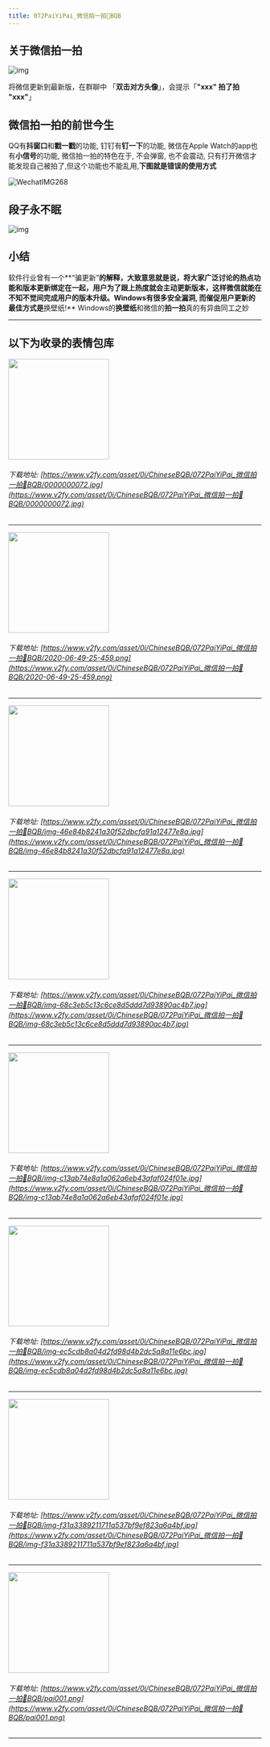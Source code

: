 ```yaml
---
title: 072PaiYiPai_微信拍一拍👋BQB
---
```




## 关于微信拍一拍

![img](https://www.v2fy.com/asset/0i/ChineseBQB/chinesebqb-md/072PaiYiPai_%E5%BE%AE%E4%BF%A1%E6%8B%8D%E4%B8%80%E6%8B%8D%F0%9F%91%8BBQB.assets/pai001.jpg)



将微信更新到最新版，在群聊中 「**双击对方头像**」，会提示「**"xxx" 拍了拍 "xxx"**」



## 微信拍一拍的前世今生

QQ有**抖窗口**和**戳一戳**的功能,  钉钉有**钉一下**的功能, 微信在Apple Watch的app也有**小信号**的功能, 微信拍一拍的特色在于, 不会弹窗, 也不会震动, 只有打开微信才能发现自己被拍了,但这个功能也不能乱用,**下图就是错误的使用方式**

![WechatIMG268](https://www.v2fy.com/asset/0i/ChineseBQB/chinesebqb-md/072PaiYiPai_%E5%BE%AE%E4%BF%A1%E6%8B%8D%E4%B8%80%E6%8B%8D%F0%9F%91%8BBQB.assets/WechatIMG268.jpeg)


## 段子永不眠

![img](https://www.v2fy.com/asset/0i/ChineseBQB/chinesebqb-md/072PaiYiPai_%E5%BE%AE%E4%BF%A1%E6%8B%8D%E4%B8%80%E6%8B%8D%F0%9F%91%8BBQB.assets/v2-5b208bf4bad171a103089cef3f2f9027_720w.jpg)



## 小结

软件行业曾有一个**“骗更新”**的解释，大致意思就是说，将大家广泛讨论的热点功能和版本更新绑定在一起，用户为了跟上热度就会主动更新版本，这样微信就能在不知不觉间完成用户的版本升级。Windows有很多安全漏洞, 而催促用户更新的最佳方式是**换壁纸!**  Windows的**换壁纸**和微信的**拍一拍**真的有异曲同工之妙



------
## 以下为收录的表情包库

<!-- more -->

<img height='200px' style='height:200px;'  src='https://www.v2fy.com/asset/0i/ChineseBQB/072PaiYiPai_微信拍一拍👋BQB/0000000072.jpg' data-original='https://www.v2fy.com/asset/0i/ChineseBQB/072PaiYiPai_微信拍一拍👋BQB/0000000072.jpg' /><br/><h6>下载地址: [https://www.v2fy.com/asset/0i/ChineseBQB/072PaiYiPai_微信拍一拍👋BQB/0000000072.jpg](https://www.v2fy.com/asset/0i/ChineseBQB/072PaiYiPai_微信拍一拍👋BQB/0000000072.jpg)</h6><hr/><img height='200px' style='height:200px;'  src='https://www.v2fy.com/asset/0i/ChineseBQB/072PaiYiPai_微信拍一拍👋BQB/2020-06-49-25-459.png' data-original='https://www.v2fy.com/asset/0i/ChineseBQB/072PaiYiPai_微信拍一拍👋BQB/2020-06-49-25-459.png' /><br/><h6>下载地址: [https://www.v2fy.com/asset/0i/ChineseBQB/072PaiYiPai_微信拍一拍👋BQB/2020-06-49-25-459.png](https://www.v2fy.com/asset/0i/ChineseBQB/072PaiYiPai_微信拍一拍👋BQB/2020-06-49-25-459.png)</h6><hr/><img height='200px' style='height:200px;'  src='https://www.v2fy.com/asset/0i/ChineseBQB/072PaiYiPai_微信拍一拍👋BQB/img-46e84b8241a30f52dbcfa91a12477e8a.jpg' data-original='https://www.v2fy.com/asset/0i/ChineseBQB/072PaiYiPai_微信拍一拍👋BQB/img-46e84b8241a30f52dbcfa91a12477e8a.jpg' /><br/><h6>下载地址: [https://www.v2fy.com/asset/0i/ChineseBQB/072PaiYiPai_微信拍一拍👋BQB/img-46e84b8241a30f52dbcfa91a12477e8a.jpg](https://www.v2fy.com/asset/0i/ChineseBQB/072PaiYiPai_微信拍一拍👋BQB/img-46e84b8241a30f52dbcfa91a12477e8a.jpg)</h6><hr/><img height='200px' style='height:200px;'  src='https://www.v2fy.com/asset/0i/ChineseBQB/072PaiYiPai_微信拍一拍👋BQB/img-68c3eb5c13c6ce8d5ddd7d93890ac4b7.jpg' data-original='https://www.v2fy.com/asset/0i/ChineseBQB/072PaiYiPai_微信拍一拍👋BQB/img-68c3eb5c13c6ce8d5ddd7d93890ac4b7.jpg' /><br/><h6>下载地址: [https://www.v2fy.com/asset/0i/ChineseBQB/072PaiYiPai_微信拍一拍👋BQB/img-68c3eb5c13c6ce8d5ddd7d93890ac4b7.jpg](https://www.v2fy.com/asset/0i/ChineseBQB/072PaiYiPai_微信拍一拍👋BQB/img-68c3eb5c13c6ce8d5ddd7d93890ac4b7.jpg)</h6><hr/><img height='200px' style='height:200px;'  src='https://www.v2fy.com/asset/0i/ChineseBQB/072PaiYiPai_微信拍一拍👋BQB/img-c13ab74e8a1a062a6eb43afaf024f01e.jpg' data-original='https://www.v2fy.com/asset/0i/ChineseBQB/072PaiYiPai_微信拍一拍👋BQB/img-c13ab74e8a1a062a6eb43afaf024f01e.jpg' /><br/><h6>下载地址: [https://www.v2fy.com/asset/0i/ChineseBQB/072PaiYiPai_微信拍一拍👋BQB/img-c13ab74e8a1a062a6eb43afaf024f01e.jpg](https://www.v2fy.com/asset/0i/ChineseBQB/072PaiYiPai_微信拍一拍👋BQB/img-c13ab74e8a1a062a6eb43afaf024f01e.jpg)</h6><hr/><img height='200px' style='height:200px;'  src='https://www.v2fy.com/asset/0i/ChineseBQB/072PaiYiPai_微信拍一拍👋BQB/img-ec5cdb8a04d2fd98d4b2dc5a8a11e6bc.jpg' data-original='https://www.v2fy.com/asset/0i/ChineseBQB/072PaiYiPai_微信拍一拍👋BQB/img-ec5cdb8a04d2fd98d4b2dc5a8a11e6bc.jpg' /><br/><h6>下载地址: [https://www.v2fy.com/asset/0i/ChineseBQB/072PaiYiPai_微信拍一拍👋BQB/img-ec5cdb8a04d2fd98d4b2dc5a8a11e6bc.jpg](https://www.v2fy.com/asset/0i/ChineseBQB/072PaiYiPai_微信拍一拍👋BQB/img-ec5cdb8a04d2fd98d4b2dc5a8a11e6bc.jpg)</h6><hr/><img height='200px' style='height:200px;'  src='https://www.v2fy.com/asset/0i/ChineseBQB/072PaiYiPai_微信拍一拍👋BQB/img-f31a3389211711a537bf9ef823a6a4bf.jpg' data-original='https://www.v2fy.com/asset/0i/ChineseBQB/072PaiYiPai_微信拍一拍👋BQB/img-f31a3389211711a537bf9ef823a6a4bf.jpg' /><br/><h6>下载地址: [https://www.v2fy.com/asset/0i/ChineseBQB/072PaiYiPai_微信拍一拍👋BQB/img-f31a3389211711a537bf9ef823a6a4bf.jpg](https://www.v2fy.com/asset/0i/ChineseBQB/072PaiYiPai_微信拍一拍👋BQB/img-f31a3389211711a537bf9ef823a6a4bf.jpg)</h6><hr/><img height='200px' style='height:200px;'  src='https://www.v2fy.com/asset/0i/ChineseBQB/072PaiYiPai_微信拍一拍👋BQB/pai001.png' data-original='https://www.v2fy.com/asset/0i/ChineseBQB/072PaiYiPai_微信拍一拍👋BQB/pai001.png' /><br/><h6>下载地址: [https://www.v2fy.com/asset/0i/ChineseBQB/072PaiYiPai_微信拍一拍👋BQB/pai001.png](https://www.v2fy.com/asset/0i/ChineseBQB/072PaiYiPai_微信拍一拍👋BQB/pai001.png)</h6><hr/>